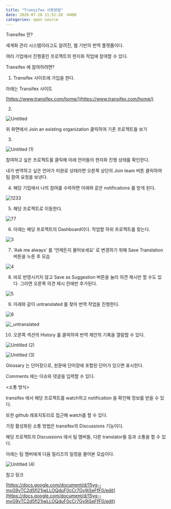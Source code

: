 ```yaml
---
title: "Transifex 사용방법"
date: 2020-07-28 11:52:28 -0400
categories: open source
---
```



Transifex 란?

세계화 관리 시스템이라고도 알려진, 웹 기반의 번역 플랫폼이다.

여러 기업에서 진행중인 프로젝트의 현지화 작업에 참여할 수 있다.




Transifex 에 참여하려면?

1. Transifex 사이트에 가입을 한다.

아래는 Transifex 사이트

[https://www.transifex.com/home/](https://www.transifex.com/home/)


2.


![Untitled](https://user-images.githubusercontent.com/55476302/88620485-1d85a580-d0d9-11ea-855a-fd116c8d72be.png)


위 화면에서 Join an existing organization 클릭하여 기존 프로젝트들 보기



3.

![Untitled (1)](https://user-images.githubusercontent.com/55476302/88620561-502f9e00-d0d9-11ea-8aa0-762127a383ce.png)

참여하고 싶은 프로젝트를 클릭해 아래 언어들의 현지화 진행 상태를 확인한다.

내가 번역하고 싶은 언어가 미완료 상태라면 오른쪽 상단의 Join team 버튼 클릭하여 팀 참여 요청을 보낸다.



4. 해당 기업에서 나의 참여를 수락하면 아래와 같은 notifications 를 받게 된다.

![1233](https://user-images.githubusercontent.com/55476302/88621140-a94c0180-d0da-11ea-82d7-b9f4cf1e0bae.png)



5. 해당 프로젝트로 이동한다.

![77](https://user-images.githubusercontent.com/55476302/88621653-fc728400-d0db-11ea-92c1-1cb653d9e1e0.png)



6. 아래는 해당 프로젝트의 Dashboard이다. 작업할 하위 프로젝트를 찾는다.

![3](https://user-images.githubusercontent.com/55476302/88621724-288e0500-d0dc-11ea-9501-ee4c4a4d7559.png)


7. 'Ask me always' 를 '언제든지 물어보세요' 로 변경하기 위해 Save Translation 버튼을 누른 후 모습

![4](https://user-images.githubusercontent.com/55476302/88621723-27f56e80-d0dc-11ea-8727-180c5116a35a.png)



8. 바로 반영시키지 않고 Save as Suggestion 버튼을 눌러 의견 제시만 할 수도 있다. 그러면 오른쪽 의견 제시 칸에만 추가된다.

![5](https://user-images.githubusercontent.com/55476302/88621722-275cd800-d0dc-11ea-9c5e-d76b36d24103.png)



9. 아래와 같이 untranslated 를 찾아 번역 작업을 진행한다.

![6](https://user-images.githubusercontent.com/55476302/88621718-26c44180-d0dc-11ea-9149-77bec57643f2.png)

![_untranslated](https://user-images.githubusercontent.com/55476302/88621907-86225180-d0dc-11ea-934b-92cc9052d78e.png)


10. 오른쪽 섹션의 History 를 클릭하여 번역 제안의 기록을 열람할 수 있다.

![Untitled (2)](https://user-images.githubusercontent.com/55476302/88621951-9fc39900-d0dc-11ea-87d7-faa253018914.png)

![Untitled (3)](https://user-images.githubusercontent.com/55476302/88621950-9f2b0280-d0dc-11ea-90da-b297fcad1bde.png)

Glossary 는 단어장으로, 원문에 단어장에 포함된 단어가 있으면 표시한다.

Comments 에는 이슈와 댓글을 입력할 수 있다.





<소통 방식>

transifex 에서 해당 프로젝트를 watch하고 notification 을 확인해 정보를 받을 수 있다.

또한 github 레포지토리로 접근해 watch를 할 수 있다.

가장 활성화된 소통 방법은 transifex의 Discussions 기능이다.

해당 프로젝트의 Discussions 에서 팀 멤버들, 다른 translator들 등과 소통을 할 수 있다.  

아래는 팀 멤버에게 다음 릴리즈의 일정을 물어본 모습이다.


![Untitled (4)](https://user-images.githubusercontent.com/55476302/88621946-9df9d580-d0dc-11ea-9087-f3e1fa388da0.png)







참고 링크

[https://docs.google.com/document/d/15yg--myG9vTC2d5fl21iwLLOQduF0cCr7Gy9iSeFfF0/edit](https://docs.google.com/document/d/15yg--myG9vTC2d5fl21iwLLOQduF0cCr7Gy9iSeFfF0/edit)


